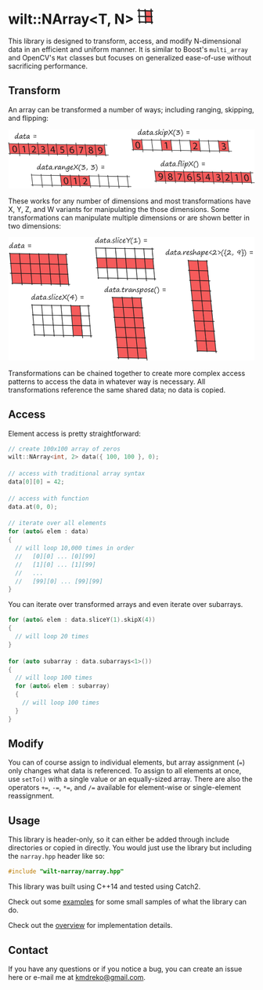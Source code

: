 # wilt::NArray<T, N> ![logo](/docs/images/logo.png)

This library is designed to transform, access, and modify N-dimensional data in an efficient and uniform manner. It is similar to Boost's `multi_array` and OpenCV's `Mat` classes but focuses on generalized ease-of-use without sacrificing performance.

## Transform

An array can be transformed a number of ways; including ranging, skipping, and flipping:

![1-D demo](/docs/images/1D-demo.png)

These works for any number of dimensions and most transformations have X, Y, Z, and W variants for manipulating the those dimensions. Some transformations can manipulate multiple dimensions or are shown better in two dimensions:

![2-D demo](/docs/images/2D-demo.png)

Transformations can be chained together to create more complex access patterns to access the data in whatever way is necessary. All transformations reference the same shared data; no data is copied.

## Access

Element access is pretty straightforward:

```C++
// create 100x100 array of zeros
wilt::NArray<int, 2> data({ 100, 100 }, 0);

// access with traditional array syntax
data[0][0] = 42;

// access with function
data.at(0, 0);

// iterate over all elements
for (auto& elem : data)
{
  // will loop 10,000 times in order
  //   [0][0] ... [0][99]
  //   [1][0] ... [1][99]
  //   ...
  //   [99][0] ... [99][99]
}
```

You can iterate over transformed arrays and even iterate over subarrays.

```C++
for (auto& elem : data.sliceY(1).skipX(4))
{
  // will loop 20 times
}

for (auto subarray : data.subarrays<1>())
{
  // will loop 100 times
  for (auto& elem : subarray)
  {
    // will loop 100 times
  }
}
```

## Modify

You can of course assign to individual elements, but array assignment (`=`) only changes what data is referenced. To assign to all elements at once, use `setTo()` with a single value or an equally-sized array. There are also the operators `+=`, `-=`, `*=`, and `/=`  available for element-wise or single-element reassignment.

## Usage

This library is header-only, so it can either be added through include directories or copied in directly. You would just use the library but including the `narray.hpp` header like so:

```C++
#include "wilt-narray/narray.hpp"
```

This library was built using C++14 and tested using Catch2.

Check out some [examples](/docs/examples.md) for some small samples of what the library can do.

Check out the [overview](/docs/overview.md) for implementation details.

## Contact

If you have any questions or if you notice a bug, you can create an issue here or e-mail me at kmdreko@gmail.com.
